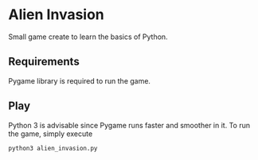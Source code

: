 # Alien Invasion

Small game create to learn the basics of Python.

## Requirements

Pygame library is required to run the game.

## Play

Python 3 is advisable since Pygame runs faster and smoother in it. To run the game, simply execute

```
python3 alien_invasion.py
```
